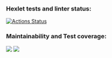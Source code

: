 ### Hexlet tests and linter status:
[![Actions Status](https://github.com/nameGeorge/java-project-72/actions/workflows/hexlet-check.yml/badge.svg)](https://github.com/nameGeorge/java-project-72/actions)

### Maintainability and Test coverage:
<a href="https://codeclimate.com/github/nameGeorge/java-project-72/maintainability"><img src="https://api.codeclimate.com/v1/badges/3f7ccc5c44ef7f9325e3/maintainability" /></a>
<a href="https://codeclimate.com/github/nameGeorge/java-project-72/test_coverage"><img src="https://api.codeclimate.com/v1/badges/3f7ccc5c44ef7f9325e3/test_coverage" /></a>
